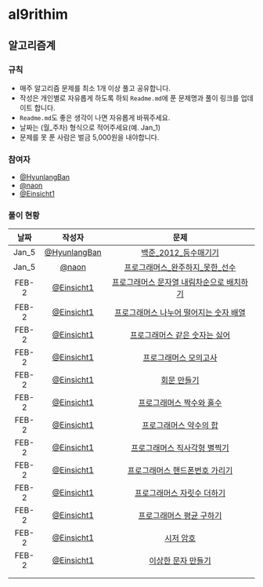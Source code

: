 # al9rithim
## 알고리즘계
### 규칙
- 매주 알고리즘 문제를 최소 1개 이상 풀고 공유합니다.
- 작성은 개인별로 자유롭게 하도록 하되 `Readme.md`에 푼 문제명과 풀이 링크를 업데이트 합니다. 
- `Readme.md`도 좋은 생각이 나면 자유롭게 바꿔주세요.
- 날짜는 (월_주차) 형식으로 적어주세요(예. Jan_1)
- 문제를 못 푼 사람은 벌금 5,000원을 내야합니다.

### 참여자
- [@HyunlangBan](https://github.com/HyunlangBan)
- [@naon](https://github.com/nanaon)
- [@Einsicht1](https://github.com/Einsicht1)

### 풀이 현황
|날짜|작성자|문제|
|:---:|:---:|:---:|
|Jan_5|[@HyunlangBan](https://github.com/HyunlangBan)|[백준_2012_등수매기기](hyunlang_ban/bj_2012_등수매기기.md)
|Jan_5|[@naon](https://github.com/nanaon)|[프로그래머스_완주하지_못한_선수](naon_jeong/programmers_42576.py)|
|FEB-2|[@Einsicht1](https://github.com/Einsicht1)|[프로그래머스 문자열 내림차순으로 배치하기](hwanil_kim/first_week.md)| 
|FEB-2|[@Einsicht1](https://github.com/Einsicht1)|[프로그래머스 나누어 떨어지는 숫자 배열](hwanil_kim/first_week.md)| 
|FEB-2|[@Einsicht1](https://github.com/Einsicht1)|[프로그래머스 같은 숫자는 싫어](hwanil_kim/first_week.md)| 
|FEB-2|[@Einsicht1](https://github.com/Einsicht1)|[프로그래머스 모의고사](hwanil_kim/first_week.md)| 
|FEB-2|[@Einsicht1](https://github.com/Einsicht1)|[회문 만들기](hwanil_kim/first_week.md)| 
|FEB-2|[@Einsicht1](https://github.com/Einsicht1)|[프로그래머스 짝수와 홀수](hwanil_kim/second_week.md)| 
|FEB-2|[@Einsicht1](https://github.com/Einsicht1)|[프로그래머스 약수의 합](hwanil_kim/second_week.md)| 
|FEB-2|[@Einsicht1](https://github.com/Einsicht1)|[프로그래머스 직사각형 별찍기](hwanil_kim/second_week.md)| 
|FEB-2|[@Einsicht1](https://github.com/Einsicht1)|[프로그래머스 핸드폰번호 가리기](hwanil_kim/second_week.md)| 
|FEB-2|[@Einsicht1](https://github.com/Einsicht1)|[프로그래머스 자릿수 더하기](hwanil_kim/second_week.md)| 
|FEB-2|[@Einsicht1](https://github.com/Einsicht1)|[프로그래머스 평균 구하기](hwanil_kim/second_week.md)| 
|FEB-2|[@Einsicht1](https://github.com/Einsicht1)|[시저 암호](hwanil_kim/second_week.md)| 
|FEB-2|[@Einsicht1](https://github.com/Einsicht1)|[이상한 문자 만들기](hwanil_kim/second_week.md)| 
||||
||||

